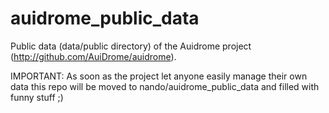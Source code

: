 auidrome_public_data
====================

Public data (data/public directory) of the Auidrome project (http://github.com/AuiDrome/auidrome).

IMPORTANT: As soon as the project let anyone easily manage their own data this repo will be moved to nando/auidrome_public_data and filled with funny stuff ;)
